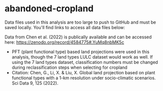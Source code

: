 # abandoned-cropland

Data files used in this analysis are too large to push to GitHub and must be saved locally. You'll find links to access all data files below: 

Data from Chen et al. (2022) is publically available and can be accessed here: https://zenodo.org/record/4584775#.YuMq8nbMK5c
- PFT (plant functional type) based land projections were used in this analysis, though the 7 land types LULC dataset would work as well. If using the 7 land types       dataset, classification numbers must be changed during reclassification steps when selecting for cropland
- Citation: Chen, G., Li, X. & Liu, X. Global land projection based on plant functional types with a 1-km resolution under socio-climatic scenarios. Sci Data 9, 125 (2022).
